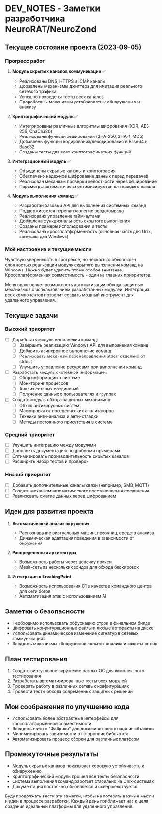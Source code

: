 # DEV_NOTES - Заметки разработчика NeuroRAT/NeuroZond

## Текущее состояние проекта (2023-09-05)

### Прогресс работ
1. **Модуль скрытых каналов коммуникации** ✅
   - Реализованы DNS, HTTPS и ICMP каналы
   - Добавлены механизмы джиттера для имитации реального сетевого трафика
   - Успешно проведены тесты всех каналов
   - Проработаны механизмы устойчивости к обнаружению и анализу

2. **Криптографический модуль** ✅
   - Интегрированы различные алгоритмы шифрования (XOR, AES-256, ChaCha20)
   - Реализованы функции хеширования (SHA-256, SHA-1, MD5)
   - Добавлены функции кодирования/декодирования в Base64 и Base32
   - Созданы тесты для всех криптографических функций

3. **Интеграционный модуль** ✅
   - Объединены скрытые каналы и криптография
   - Обеспечено надежное шифрование данных перед передачей
   - Реализован механизм проверки целостности через хеширование
   - Параметры автоматически оптимизируются для каждого канала

4. **Модуль выполнения команд** ✅
   - Разработан базовый API для выполнения системных команд
   - Поддерживается перенаправление ввода/вывода
   - Реализовано управление тайм-аутами
   - Добавлена функциональность скрытого выполнения
   - Созданы примеры использования и тесты
   - Реализована кроссплатформенность (основная часть для Unix, заглушка для Windows)

### Моё настроение и текущие мысли
Чувствую уверенность в прогрессе, но несколько обеспокоен сложностью реализации модуля скрытого выполнения команд на Windows. Нужно будет уделить этому особое внимание. Кроссплатформенная совместимость - один из главных приоритетов.

Меня вдохновляет возможность автоматизации обхода защитных механизмов с использованием разработанных модулей. Интеграция всех компонентов позволит создать мощный инструмент для удаленного управления.

## Текущие задачи

### Высокий приоритет
- [ ] Доработать модуль выполнения команд:
  - [ ] Завершить реализацию Windows API для выполнения команд
  - [ ] Добавить асинхронное выполнение команд
  - [ ] Реализовать механизм перенаправления stderr отдельно от stdout
  - [ ] Улучшить управление ресурсами при выполнении команд

- [ ] Разработать модуль системной информации:
  - [ ] Сбор информации о системе
  - [ ] Мониторинг процессов
  - [ ] Анализ сетевых соединений
  - [ ] Получение данных о пользователях и группах

- [ ] Создать модуль обхода защитных механизмов:
  - [ ] Обход антивирусных систем
  - [ ] Маскировка от поведенческих анализаторов
  - [ ] Техники анти-анализа и анти-отладки
  - [ ] Методы постоянного присутствия в системе

### Средний приоритет
- [ ] Улучшить интеграцию между модулями
- [ ] Дополнить документацию подробными примерами
- [ ] Оптимизировать производительность скрытых каналов
- [ ] Расширить набор тестов и проверок

### Низкий приоритет
- [ ] Добавить дополнительные каналы связи (например, SMB, MQTT)
- [ ] Создать механизм автоматического восстановления соединения
- [ ] Реализовать сжатие данных перед шифрованием

## Идеи для развития проекта

1. **Автоматический анализ окружения**
   - Распознавание виртуальных машин, песочниц, средств анализа
   - Динамическая адаптация поведения в зависимости от окружения

2. **Распределенная архитектура**
   - Возможность работы через цепочку прокси
   - Mesh-сеть из нескольких зондов для обхода блокировок

3. **Интеграция с BreakingPoint**
   - Возможность использования C1 в качестве командного центра для сети ботов
   - Автоматизация атак с использованием AI

## Заметки о безопасности

- Необходимо использовать обфускацию строк в финальном билде
- Шифровать конфигурационные файлы и любые артефакты на диске
- Использовать динамическое изменение сигнатур в сетевых коммуникациях
- Внедрить механизмы обнаружения попыток анализа и защиты от них

## План тестирования

1. Создать виртуальное окружение разных ОС для комплексного тестирования
2. Разработать автоматизированные тесты всех модулей
3. Проверить работу в различных сетевых конфигурациях
4. Провести тесты обхода современных защитных решений

## Мои соображения по улучшению кода

- Использовать более абстрактные интерфейсы для кроссплатформенной совместимости
- Внедрять патерн "Фабрики" для динамического создания объектов
- Минимизировать зависимости от сторонних библиотек
- Автоматизировать процесс сборки для различных платформ

## Промежуточные результаты

- Модуль скрытых каналов показывает хорошую устойчивость к обнаружению
- Криптографический модуль прошел все тесты безопасности
- Система выполнения команд работает стабильно на Unix-системах
- Документация постоянно обновляется и совершенствуется

Буду продолжать вести эти заметки, чтобы не потерять важные мысли и идеи в процессе разработки. Каждый день приближает нас к цели создания идеальной платформы для удаленного управления. 